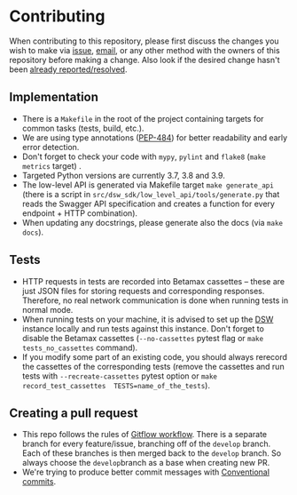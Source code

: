 # Contributing

When contributing to this repository, please first discuss the changes you wish 
to make via [issue](https://github.com/ds-wizard/dsw-sdk/issues/new), 
[email](mailto:jakubdrahosJD@gmail.com), or any other method with the owners 
of this repository before making a change. Also look if the desired change 
hasn't been 
[already reported/resolved](https://github.com/ds-wizard/dsw-sdk/issues?q=is%3Aissue). 


## Implementation

* There is a `Makefile` in the root of the project containing targets for 
  common tasks (tests, build, etc.).
* We are using type annotations ([PEP-484](https://www.python.org/dev/peps/pep-0484/)) 
  for better readability and early error detection.
* Don't forget to check your code with `mypy`, `pylint` and `flake8` (`make 
  metrics` target) .
* Targeted Python versions are currently 3.7, 3.8 and 3.9.
* The low-level API is generated via Makefile target `make generate_api` (there 
  is a script in `src/dsw_sdk/low_level_api/tools/generate.py` that reads the 
  Swagger API specification and creates a function for every endpoint + HTTP 
  combination).
* When updating any docstrings, please generate also the docs (via `make docs`). 

## Tests

* HTTP requests in tests are recorded into Betamax cassettes – these are just 
  JSON files for storing requests and corresponding responses. Therefore, no 
  real network communication is done when running tests in normal mode.
* When running tests on your machine, it is advised to set up the 
  [DSW](https://github.com/ds-wizard/dsw-deployment-example) instance locally 
  and run tests against this instance. Don't forget to disable the Betamax 
  cassettes (`--no-cassettes` pytest flag or `make tests_no_cassettes` command).
* If you modify some part of an existing code, you should always rerecord the 
  cassettes of the corresponding tests (remove the cassettes and run tests 
  with `--recreate-cassettes` pytest option or `make record_test_cassettes 
  TESTS=name_of_the_tests`).


## Creating a pull request

* This repo follows the rules of 
  [Gitflow workflow](https://www.atlassian.com/git/tutorials/comparing-workflows/gitflow-workflow). 
  There is a separate branch for every feature/issue, branching off of the 
  `develop` branch. Each of these branches is then merged back to the `develop` 
  branch. So always choose the `develop`branch as a base when creating new PR.
* We're trying to produce better commit messages with 
  [Conventional commits](https://www.conventionalcommits.org).
